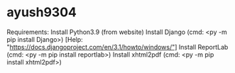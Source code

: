 # ayush9304

Requirements:
Install Python3.9 (from website)
Install Django (cmd: <py -m pip install Django>)   [Help: "https://docs.djangoproject.com/en/3.1/howto/windows/"]
Install ReportLab (cmd: <py -m pip install reportlab>)
Install xhtml2pdf (cmd: <py -m pip install xhtml2pdf>)